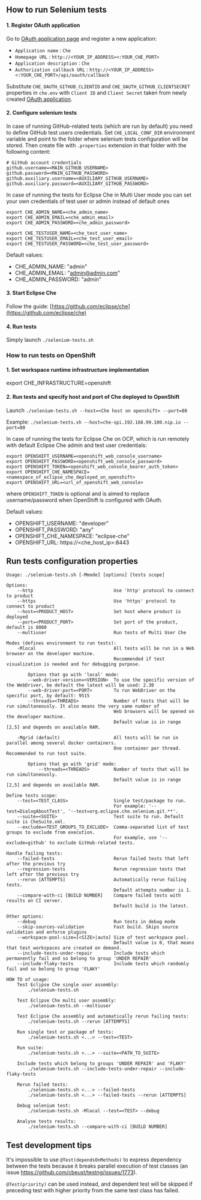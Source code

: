 How to run Selenium tests
------------------

#### 1. Register OAuth application 

Go to [OAuth application page](https://github.com/settings/applications/new) and register a new application:
* `Application name` : `Che`
* `Homepage URL` : `http://<YOUR_IP_ADDRESS><:YOUR_CHE_PORT>`
* `Application description` : `Che`
* `Authorization callback URL` : `http://<YOUR_IP_ADDRESS><:YOUR_CHE_PORT>/api/oauth/callback`

Substitute `CHE_OAUTH_GITHUB_CLIENTID` and `CHE_OAUTH_GITHUB_CLIENTSECRET` properties in `che.env` with `Client ID` and `Client Secret` taken from 
newly created [OAuth application](https://github.com/settings/developers).

#### 2. Configure selenium tests
In case of running GitHub-related tests (which are run by default) you need to define GitHub test users credentials. Set `CHE_LOCAL_CONF_DIR` environment variable 
and point to the folder where selenium tests configuration will be stored. Then create file with `.properties` extension in that folder 
with the following content:
```
# GitHub account credentials
github.username=<MAIN_GITHUB_USERNAME>
github.password=<MAIN_GITHUB_PASSWORD>
github.auxiliary.username=<AUXILIARY_GITHUB_USERNAME>
github.auxiliary.password=<AUXILIARY_GITHUB_PASSWORD>
```

In case of running the tests for Eclipse Che in Multi User mode you can set your own credentials of test user or admin instead of default ones
```
export CHE_ADMIN_NAME=<che_admin_name>
export CHE_ADMIN_EMAIL=<che_admin_email>
export CHE_ADMIN_PASSWORD=<che_admin_password>

export CHE_TESTUSER_NAME=<che_test_user_name>
export CHE_TESTUSER_EMAIL=<che_test_user_email>
export CHE_TESTUSER_PASSWORD=<che_test_user_password>
```

Default values:
- CHE_ADMIN_NAME: "admin"
- CHE_ADMIN_EMAIL: "admin@admin.com"
- CHE_ADMIN_PASSWORD: "admin"

#### 3. Start Eclipse Che

Follow the guide: [https://github.com/eclipse/che](https://github.com/eclipse/che)

#### 4. Run tests

Simply launch `./selenium-tests.sh`

### How to run tests on OpenShift
#### 1. Set workspace runtime infrastructure implementation
export CHE_INFRASTRUCTURE=openshift
#### 2. Run tests and specify host and port of Che deployed to OpenShift
Launch `./selenium-tests.sh --host=<Che host on openshift> --port=80`

Example: `./selenium-tests.sh --host=che-spi.192.168.99.100.nip.io --port=80`

In case of running the tests for Eclipse Che on OCP, which is run remotely with default Eclipse Che admin and test user credentials: 
```
export OPENSHIFT_USERNAME=<openshift_web_console_username>
export OPENSHIFT_PASSWORD=<openshift_web_console_password>
export OPENSHIFT_TOKEN=<openshift_web_console_bearer_auth_token>
export OPENSHIFT_CHE_NAMESPACE=<namespace_of_eclipse_che_deployed_on_openshift>
export OPENSHIFT_URL=<url_of_openshift_web_console>
```
where `OPENSHIFT_TOKEN` is optional and is aimed to replace username/password when OpenShift is configured with OAuth. 


Default values:
- OPENSHIFT_USERNAME: "developer"
- OPENSHIFT_PASSWORD: "any"
- OPENSHIFT_CHE_NAMESPACE: "eclipse-che"
- OPENSHIFT_URL: https://<che_host_ip>:8443


Run tests configuration properties
--------------------------------------
```
Usage: ./selenium-tests.sh [-Mmode] [options] [tests scope]

Options:
    --http                              Use 'http' protocol to connect to product
    --https                             Use 'https' protocol to connect to product
    --host=<PRODUCT_HOST>               Set host where product is deployed
    --port=<PRODUCT_PORT>               Set port of the product, default is 8080
    --multiuser                         Run tests of Multi User Che

Modes (defines environment to run tests):
    -Mlocal                             All tests will be run in a Web browser on the developer machine.
                                        Recommended if test visualization is needed and for debugging purpose.

        Options that go with 'local' mode:
        --web-driver-version=<VERSION>  To use the specific version of the WebDriver, be default the latest will be used: 2.30
        --web-driver-port=<PORT>        To run WebDriver on the specific port, by default: 9515
        --threads=<THREADS>             Number of tests that will be run simultaneously. It also means the very same number of
                                        Web browsers will be opened on the developer machine.
                                        Default value is in range [2,5] and depends on available RAM.

    -Mgrid (default)                    All tests will be run in parallel among several docker containers.
                                        One container per thread. Recommended to run test suite.

        Options that go with 'grid' mode:
            --threads=<THREADS>         Number of tests that will be run simultaneously.
                                        Default value is in range [2,5] and depends on available RAM.

Define tests scope:
    --test=<TEST_CLASS>                 Single test/package to run.
                                        For example: '--test=DialogAboutTest', '--test=org.eclipse.che.selenium.git.**'. 
    --suite=<SUITE>                     Test suite to run. Default suite is CheSuite.xml.
    --exclude=<TEST_GROUPS_TO_EXCLUDE>  Comma-separated list of test groups to exclude from execution.
                                        For example, use '--exclude=github' to exclude GitHub-related tests.
                                        
Handle failing tests:
    --failed-tests                      Rerun failed tests that left after the previous try
    --regression-tests                  Rerun regression tests that left after the previous try
    --rerun [ATTEMPTS]                  Automatically rerun failing tests.
                                        Default attempts number is 1.
    --compare-with-ci [BUILD NUMBER]    Compare failed tests with results on CI server.
                                        Default build is the latest.

Other options:
    --debug                             Run tests in debug mode
    --skip-sources-validation           Fast build. Skips source validation and enforce plugins
    --workspace-pool-size=[<SIZE>|auto] Size of test workspace pool.
                                        Default value is 0, that means that test workspaces are created on demand.
    --include-tests-under-repair        Include tests which permanently fail and so belong to group 'UNDER REPAIR'
    --include-flaky-tests               Include tests which randomly fail and so belong to group 'FLAKY'        

HOW TO of usage:
    Test Eclipse Che single user assembly:
        ./selenium-tests.sh

    Test Eclipse Che multi user assembly:
        ./selenium-tests.sh --multiuser

    Test Eclipse Che assembly and automatically rerun failing tests:
        ./selenium-tests.sh --rerun [ATTEMPTS]

    Run single test or package of tests:
        ./selenium-tests.sh <...> --test=<TEST>

    Run suite:
        ./selenium-tests.sh <...> --suite=<PATH_TO_SUITE>

    Include tests which belong to groups 'UNDER REPAIR' and 'FLAKY'
        ./selenium-tests.sh --include-tests-under-repair --include-flaky-tests
         
    Rerun failed tests:
        ./selenium-tests.sh <...> --failed-tests
        ./selenium-tests.sh <...> --failed-tests --rerun [ATTEMPTS]

    Debug selenium test:
        ./selenium-tests.sh -Mlocal --test=<TEST> --debug

    Analyse tests results:
        ./selenium-tests.sh --compare-with-ci [BUILD NUMBER]
```

Test development tips
--------------------------------------
It's impossible to use `@Test(dependsOnMethods)` to express dependency between the tests because it breaks parallel execution of test classes (an issue https://github.com/cbeust/testng/issues/1773).

`@Test(priority)` can be used instead, and dependent test will be skipped if preceding test with higher priority from the same test class has failed.
